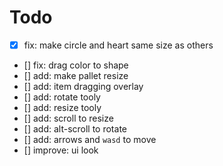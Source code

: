 # Todo

- [x] fix: make circle and heart same size as others  
- [] fix: drag color to shape  
- [] add: make pallet resize  
- [] add: item dragging overlay
- [] add: rotate tooly  
- [] add: resize tooly  
- [] add: scroll to resize  
- [] add: alt-scroll to rotate  
- [] add: arrows and `wasd` to move  
- [] improve: ui look  

